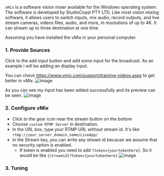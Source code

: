 `vMix` is a software vision mixer available for the Windows operating system. The software is developed by StudioCoast PTY LTD. Like most vision mixing software, it allows users to switch inputs, mix audio, record outputs, and live stream cameras, videos files, audio, and more, in resolutions of up to 4K. It can stream up to three destination at one time.

Assuming you have installed the vMix in your personal computer.

### 1. Provide Sources
Click to the add input button and add some input for the broadcast. As an example i will be adding an display input.

You can check https://www.vmix.com/support/training-videos.aspx to get better in vMix.
![image](https://user-images.githubusercontent.com/54481799/95338115-41285180-08bb-11eb-8e61-d8a63e564cf5.png)

As you can see my input has been added successfully and its preview can be seen.
![image](https://user-images.githubusercontent.com/54481799/95338335-7df44880-08bb-11eb-839c-5f9a443ec6bf.png)

### 2. Configure vMix
* Click to the gear icon near the stream button on the bottom
* Choose `custom RTMP Server` in destination.
* In the URL box, type your RTMP URL without stream id. It's like `rtmp://your_server_domain_name/LiveApp/`
* In the Stream key, you can write any stream id because we assume that no security option is enabled.
  * If token is enabled you need to add `?token={yourtokenhere}`. So it would be like `{streamid}?token={yourtokenhere}`
![image](https://user-images.githubusercontent.com/54481799/95340429-d3c9f000-08bd-11eb-9c93-b10bc97b1e7b.png)

### 3. Tuning

